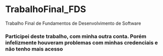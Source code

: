 # TrabalhoFinal_FDS
Trabalho Final de Fundamentos de Desenvolvimento de Software

### Participei deste trabalho, com minha outra conta. Porém infelizmente houveram problemas com minhas credenciais e não tenho mais acesso
